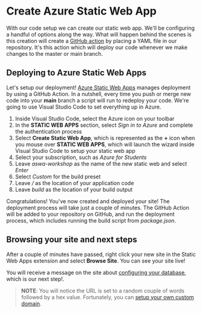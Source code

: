 # Create Azure Static Web App

With our code setup we can create our static web app. We'll be configuring a handful of options along the way. What will happen behind the scenes is this creation will create a [GitHub action](https://github.com/features/actions) by placing a YAML file in our repository. It's this action which will deploy our code whenever we make changes to the master or main branch.

## Deploying to Azure Static Web Apps

Let's setup our deployment! [Azure Static Web Apps](https://docs.microsoft.com/azure/static-web-apps/overview?WT.mc_id=academic-41542-chrhar) manages deployment by using a GitHub Action. In a nutshell, every time you push or merge new code into your **main** branch a script will run to redeploy your code. We're going to use Visual Studio Code to set everything up in Azure.

1. Inside Visual Studio Code, select the Azure icon on your toolbar
1. In the **STATIC WEB APPS** section, select *Sign in to Azure* and complete the authentication process
1. Select **Create Static Web App**, which is represented as the **+** icon when you mouse over **STATIC WEB APPS**, which will launch the wizard inside Visual Studio Code to setup your static web app
1. Select your subscription, such as *Azure for Students*
1. Leave *aswa-workshop* as the name of the new static web and select *Enter*
1. Select *Custom* for the build preset
1. Leave */* as the location of your application code
1. Leave *build* as the location of your build output

Congratulations! You've now created and deployed your site! The deployment process will take just a couple of minutes. The GitHub Action will be added to your repository on GitHub, and run the deployment process, which includes running the build script from *package.json*.

## Browsing your site and next steps

After a couple of minutes have passed, right click your new site in the Static Web Apps extension and select **Browse Site**. You can see your site live!

You will receive a message on the site about [configuring your database](configuring-database.md), which is our next step!.

> **NOTE**: You will notice the URL is set to a random couple of words followed by a hex value. Fortunately, you can [setup your own custom domain](https://docs.microsoft.com/azure/static-web-apps/custom-domain?WT.mc_id=academic-38860-chrhar).
